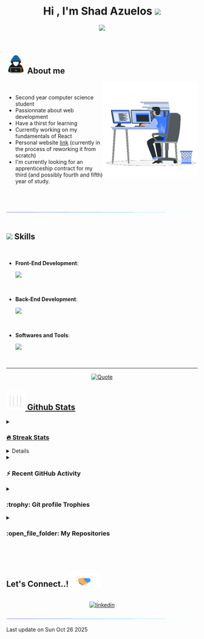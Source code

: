 <h1 align="center"><b>Hi , I'm Shad Azuelos </b><img src="https://media.giphy.com/media/hvRJCLFzcasrR4ia7z/giphy.gif" width="35"></h1>

<p align="center">
  <a href="https://github.com/shadazls"><img src="https://readme-typing-svg.herokuapp.com?font=Time+New+Roman&color=cyan&size=25&center=true&vCenter=true&width=600&height=100&lines=Second+Year+Computer+Science+Student,;Self-taught+Front-End+Developer,;Active+Learner/Researcher,;Love+to+learn+new+stuffs"></a>
</p>

<br>

## <picture><img src = "./images/about_me.gif" width = 50px></picture> **About me**

<picture> <img align="right" src="./images/Right_Side.gif?raw=true" width = 250px></picture>

<br>

- Second year computer science student
- Passionnate about web development
- Have a thirst for learning
- Currently working on my fundamentals of React
- Personal website [link](https://shadazls.github.io/) (currently in the process of reworking it from scratch)
- I'm currently looking for an apprenticeship contract for my third (and possibly fourth and fifth) year of study.

<br><br>

<img src="./images/line.gif"><br><br>

## <img src="https://media2.giphy.com/media/QssGEmpkyEOhBCb7e1/giphy.gif?cid=ecf05e47a0n3gi1bfqntqmob8g9aid1oyj2wr3ds3mg700bl&rid=giphy.gif" width ="25"><b> Skills</b>
<br>

<p align="center">
    
- **Front-End Development**:

  <img src="https://skillicons.dev/icons?i=html,css,tailwind,js,react&perline=14" />
<br>

- **Back-End Development**:

  <img src="https://skillicons.dev/icons?i=nodejs,express&perline=14" />
<br>

- **Softwares and Tools**:

  <img src="https://skillicons.dev/icons?i=git,github,gitlab,vscode,pycharm,windows,linux&perline=14" />

</p>

<br>

-----

<p align = "center">
	<a href="https://github.com/shadazls"> <img alt = "Quote" src="https://quotes-github-readme.vercel.app/api?type=horizontal&theme=tokyonight&animation=grow_out_in&quoteCategory=programming">
</p>

## <picture> <img src = "./images/statistics.gif?raw=true" width = 50px>  </picture> Github Stats

<details><summary><h3> 🔥 Streak Stats</h3></summary>

----	

<p align="center"><img src="https://github-readme-streak-stats.herokuapp.com/?user=shadazls&theme=tokyonight_duo" alt="shadazls" /></p>

</details>
  
<details><summary><h3>💻 GitHub Profile Stats</h3></summary>

----
	
<p align="center">
    <a href="https://github.com/shadazls">
	    <img alt="shadazls's Github Stats" src="https://github-readme-stats.vercel.app/api?username=shadazls&show_icons=true&count_private=true&locale=en&theme=tokyonight&layout=compact" height="230px"/></a>
	  <img src="https://github-readme-stats.vercel.app/api/top-langs?username=shadazls&langs_count=10&show_icons=true&locale=en&theme=tokyonight" alt="7oSkaaa" height="230px"/>
<br/>

  <b>Note:</b> Top languages is only a metric of the languages my public code consists of and doesn't reflect experience or skill level.
  </p>
</details>

<details><summary><h3>⚡ Recent GitHub Activity</h3></summary>

----
	
<img src="https://github-readme-activity-graph.vercel.app/graph?username=shadazls&bg_color=1a1b27&color=aa82d9&line=628edb&point=64bfaf&area=true&hide_border=true)(https://github.com/ashutosh00710/github-readme-activity-graph)">
 
</details>

<details><summary> <h3> :trophy: Git profile Trophies </h3></summary>

----
	
<p align="center"> <a href="https://github.com/ryo-ma/github-profile-trophy"><img src="https://github-profile-trophy.vercel.app/?username=shadazls&layout=compact&theme=tokyonight&column=4&margin-w=15&margin-h=15" alt="7oskaaa" /></a> </p>
	
</details>
	
<details><summary><h3> :open_file_folder: My Repositories </h3></summary>

----
	
<div>
  <p align="center">
	<a href="https://github.com/shadazls/Design-agency-website">
      		<img src="https://github-readme-stats.vercel.app/api/pin/?username=shadazls&repo=Design-agency-website&theme=tokyonight" alt="GitHub Stats" />
    	</a>
	<a href="https://github.com/shadazls/REST-Countries-API">
      		<img src="https://github-readme-stats.vercel.app/api/pin/?username=shadazls&repo=REST-Countries-API&theme=tokyonight" alt="GitHub Stats" />
    	</a>
  </p>
</div>
</details>

</br></br>

## <b> Let's Connect..!</b><img src="./images/handshake.gif" width ="80">
<br>
<div align='center'>
  <a href="https://www.linkedin.com/in/shad-azuelos/" target="_blank">
    <img src="https://user-images.githubusercontent.com/88904952/234979284-68c11d7f-1acc-4f0c-ac78-044e1037d7b0.png" alt="linkedin" height="50" width="50"/>
  </a>
</div>

<br>
<img src="./images/line.gif">
<br>

Last update on Sun Oct 26 2025
